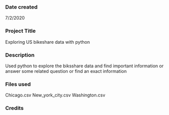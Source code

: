 ### Date created
7/2/2020

### Project Title
Exploring US bikeshare data with python

### Description
Used python to explore the biksshare data and find important information or answer some related question or find an exact information 

### Files used
Chicago.csv
New_york_city.csv
Washington.csv


### Credits


